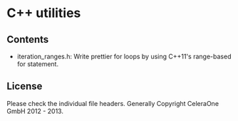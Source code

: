 C++ utilities
=============

Contents
--------

* iteration_ranges.h: Write prettier for loops by using C++11's range-based for statement.

License
-------

Please check the individual file headers. 
Generally Copyright CeleraOne GmbH 2012 - 2013.

